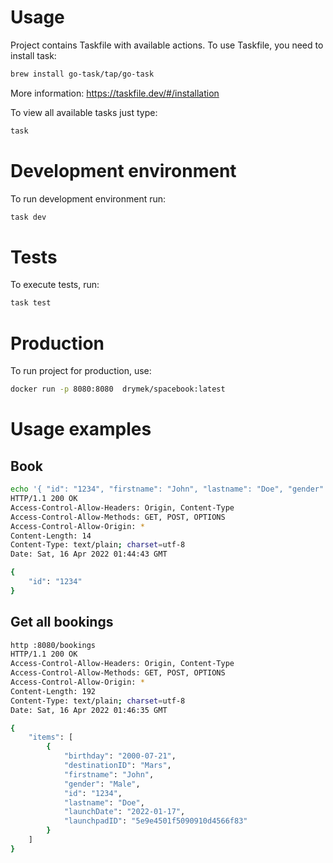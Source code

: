 # Usage

Project contains Taskfile with available actions. To use Taskfile, you need to install task:

```bash
brew install go-task/tap/go-task
```

More information: https://taskfile.dev/#/installation

To view all available tasks just type:

```bash
task
```

# Development environment

To run development environment run:

```bash
task dev
```

# Tests

To execute tests, run:

```bash
task test
```

# Production
To run project for production, use:

```bash
docker run -p 8080:8080  drymek/spacebook:latest
```

# Usage examples

## Book
```bash
echo '{ "id": "1234", "firstname": "John", "lastname": "Doe", "gender": "Male", "birthday": "2000-07-21", "launchpadID": "5e9e4501f5090910d4566f83", "destinationID": "Mars", "launchDate": "2022-01-17"}' | http POST :8080/bookings
HTTP/1.1 200 OK
Access-Control-Allow-Headers: Origin, Content-Type
Access-Control-Allow-Methods: GET, POST, OPTIONS
Access-Control-Allow-Origin: *
Content-Length: 14
Content-Type: text/plain; charset=utf-8
Date: Sat, 16 Apr 2022 01:44:43 GMT

{
    "id": "1234"
}
```

## Get all bookings
```bash
http :8080/bookings
HTTP/1.1 200 OK
Access-Control-Allow-Headers: Origin, Content-Type
Access-Control-Allow-Methods: GET, POST, OPTIONS
Access-Control-Allow-Origin: *
Content-Length: 192
Content-Type: text/plain; charset=utf-8
Date: Sat, 16 Apr 2022 01:46:35 GMT

{
    "items": [
        {
            "birthday": "2000-07-21",
            "destinationID": "Mars",
            "firstname": "John",
            "gender": "Male",
            "id": "1234",
            "lastname": "Doe",
            "launchDate": "2022-01-17",
            "launchpadID": "5e9e4501f5090910d4566f83"
        }
    ]
}
```
